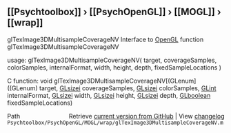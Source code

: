 ## [[Psychtoolbox]] &#8250; [[PsychOpenGL]] &#8250; [[MOGL]] &#8250; [[wrap]]

glTexImage3DMultisampleCoverageNV  Interface to [OpenGL](OpenGL) function glTexImage3DMultisampleCoverageNV  
  
usage:  glTexImage3DMultisampleCoverageNV( target, coverageSamples, colorSamples, internalFormat, width, height, depth, fixedSampleLocations )  
  
C function:  void glTexImage3DMultisampleCoverageNV[(GLenum]((GLenum) target, [GLsizei](GLsizei) coverageSamples, [GLsizei](GLsizei) colorSamples, [GLint](GLint) internalFormat, [GLsizei](GLsizei) width, [GLsizei](GLsizei) height, [GLsizei](GLsizei) depth, [GLboolean](GLboolean) fixedSampleLocations)  




<div class="code_header" style="text-align:right;">
  <span style="float:left;">Path&nbsp;&nbsp;</span> <span class="counter">Retrieve <a href=
  "https://raw.github.com/Psychtoolbox-3/Psychtoolbox-3/beta/Psychtoolbox/PsychOpenGL/MOGL/wrap/glTexImage3DMultisampleCoverageNV.m">current version from GitHub</a> | View <a href=
  "https://github.com/Psychtoolbox-3/Psychtoolbox-3/commits/beta/Psychtoolbox/PsychOpenGL/MOGL/wrap/glTexImage3DMultisampleCoverageNV.m">changelog</a></span>
</div>
<div class="code">
  <code>Psychtoolbox/PsychOpenGL/MOGL/wrap/glTexImage3DMultisampleCoverageNV.m</code>
</div>

